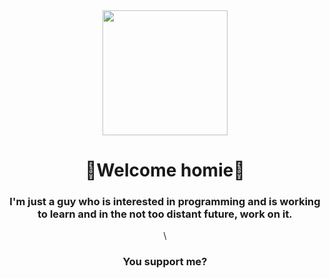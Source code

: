 <div id="header" align="center">
  <img src="https://cutewallpaper.org/21/cool-gif-wallpaper/Cool-GIF-on-GIFER-by-Hugirus.gif" width="200">
    <h1 align="center">🌵Welcome homie🌵</h1>
    <h3 align="center">I'm just a guy who is interested in programming and is working to learn and in the not too distant future, work on it.</h3>\
    <h3 align="center">You support me?</h3>
 </div>
